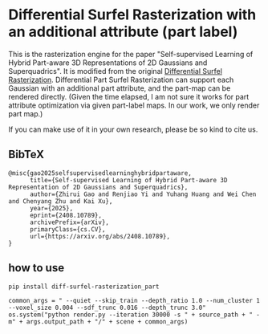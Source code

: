 # Differential Surfel Rasterization with an additional attribute (part label)

This is the rasterization engine for the paper "Self-supervised Learning of Hybrid Part-aware 3D Representations of 2D Gaussians and Superquadrics". It is modified from the original [Differential Surfel Rasterization](https://github.com/hbb1/diff-surfel-rasterization/tree/e0ed0207b3e0669960cfad70852200a4a5847f61). Differential Part Surfel Rasterization can support each Gaussian with an additional part attribute, and the part-map can be rendered directly. (Given the time elapsed, I am not sure it works for part attribute optimization via given part-label maps. In our work, we only render part map.)

If you can make use of it in your own research, please be so kind to cite us.


## BibTeX

```
@misc{gao2025selfsupervisedlearninghybridpartaware,
      title={Self-supervised Learning of Hybrid Part-aware 3D Representation of 2D Gaussians and Superquadrics}, 
      author={Zhirui Gao and Renjiao Yi and Yuhang Huang and Wei Chen and Chenyang Zhu and Kai Xu},
      year={2025},
      eprint={2408.10789},
      archivePrefix={arXiv},
      primaryClass={cs.CV},
      url={https://arxiv.org/abs/2408.10789}, 
}
```

## how to use

```
pip install diff-surfel-rasterization_part

```

```
common_args = " --quiet --skip_train --depth_ratio 1.0 --num_cluster 1 --voxel_size 0.004 --sdf_trunc 0.016 --depth_trunc 3.0"
os.system("python render.py --iteration 30000 -s " + source_path + " -m" + args.output_path + "/" + scene + common_args)

```
